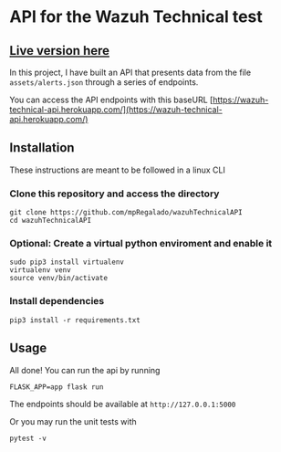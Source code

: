 # API for the Wazuh Technical test
## [Live version here](https://wazuh-technical-front.web.app/)

In this project, I have built an API that presents data from the file `assets/alerts.json` through a series of endpoints.

You can access the API endpoints with this baseURL
[https://wazuh-technical-api.herokuapp.com/](https://wazuh-technical-api.herokuapp.com/)

## Installation
These instructions are meant to be followed in a linux CLI

### Clone this repository and access the directory
```
git clone https://github.com/mpRegalado/wazuhTechnicalAPI
cd wazuhTechnicalAPI
```
### Optional: Create a virtual python enviroment and enable it
```
sudo pip3 install virtualenv
virtualenv venv
source venv/bin/activate
```
### Install dependencies
```
pip3 install -r requirements.txt
```

## Usage
All done!
You can run the api by running
```
FLASK_APP=app flask run
```
The endpoints should be available at `http://127.0.0.1:5000`

Or you may run the unit tests with
```
pytest -v
```